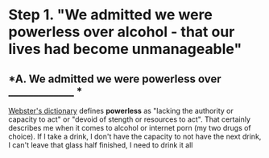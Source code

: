 # Step 1. "We admitted we were powerless over alcohol - that our lives had become unmanageable"



## *A.  We admitted we were powerless over _____________ *

[Webster's dictionary](https://www.merriam-webster.com/dictionary/powerless) defines **powerless**  as "lacking the authority or capacity to act" or "devoid of stength or 
resources to act". That certainly describes me when it comes to alcohol or internet porn (my two drugs of choice). If I take a drink, I don't have the capacity to not
have the next drink, I can't leave that glass half finished, I need to drink it all
